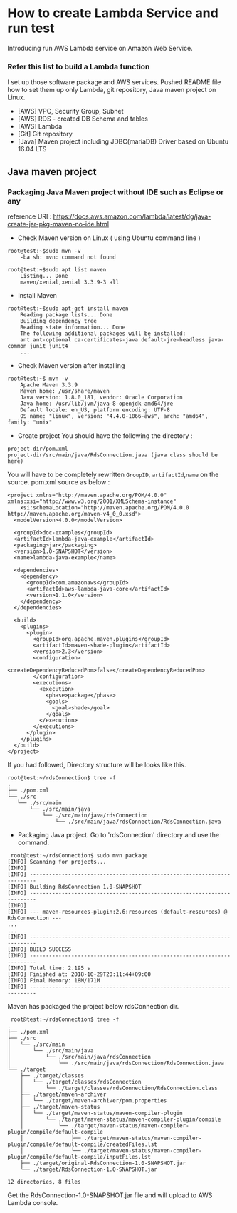# How to create Lambda Service and run test

Introducing run AWS Lambda service on Amazon Web Service.

### Refer this list to build a Lambda function

I set up those software package and AWS services. Pushed README file how to set them up only Lambda, git repository, Java maven project on Linux. 

* [AWS] VPC, Security Group, Subnet 
* [AWS] RDS - created DB Schema and tables
* [AWS] Lambda
* [Git] Git repository
* [Java] Maven project including JDBC(mariaDB) Driver based on Ubuntu 16.04 LTS

## Java maven project

### Packaging Java Maven project without IDE such as Eclipse or any

reference URI : https://docs.aws.amazon.com/lambda/latest/dg/java-create-jar-pkg-maven-no-ide.html

* Check Maven version on Linux ( using Ubuntu command line )
```
root@test:~$sudo mvn -v
	-ba	sh: mvn: command not found
```

```
root@test:~$sudo apt list maven
	Listing... Done
	maven/xenial,xenial 3.3.9-3 all
```

* Install Maven
```
root@test:~$sudo apt-get install maven
	Reading package lists... Done
	Building dependency tree       
	Reading state information... Done
	The following additional packages will be installed:
  	ant ant-optional ca-certificates-java default-jre-headless java-common junit junit4
  	...
```

* Check Maven version after installing
```
root@test:~$ mvn -v
	Apache Maven 3.3.9
	Maven home: /usr/share/maven
	Java version: 1.8.0_181, vendor: Oracle Corporation
	Java home: /usr/lib/jvm/java-8-openjdk-amd64/jre
	Default locale: en_US, platform encoding: UTF-8
	OS name: "linux", version: "4.4.0-1066-aws", arch: "amd64", family: "unix"
```
* Create project
You should have the following the directory :
```
project-dir/pom.xml
project-dir/src/main/java/RdsConnection.java (java class should be here)
``` 

You will have to be completely rewritten ```GroupID```, ```artifactId```,```name``` on the source.
pom.xml source as below :
```
<project xmlns="http://maven.apache.org/POM/4.0.0" xmlns:xsi="http://www.w3.org/2001/XMLSchema-instance"
	xsi:schemaLocation="http://maven.apache.org/POM/4.0.0 http://maven.apache.org/maven-v4_0_0.xsd">
  <modelVersion>4.0.0</modelVersion>

  <groupId>doc-examples</groupId>
  <artifactId>lambda-java-example</artifactId>
  <packaging>jar</packaging>
  <version>1.0-SNAPSHOT</version>
  <name>lambda-java-example</name>

  <dependencies>
    <dependency>
      <groupId>com.amazonaws</groupId>
      <artifactId>aws-lambda-java-core</artifactId>
      <version>1.1.0</version>
    </dependency>
  </dependencies>

  <build>
    <plugins>
      <plugin>
        <groupId>org.apache.maven.plugins</groupId>
        <artifactId>maven-shade-plugin</artifactId>
        <version>2.3</version>
        <configuration>
          <createDependencyReducedPom>false</createDependencyReducedPom>
        </configuration>
        <executions>
          <execution>
            <phase>package</phase>
            <goals>
              <goal>shade</goal>
            </goals>
          </execution>
        </executions>
      </plugin>
    </plugins>
  </build>
</project>
```

If you had followed, Directory structure will be looks like this.
 ```
 root@test:~/rdsConnection$ tree -f
.
├── ./pom.xml
└── ./src
    └── ./src/main
        └── ./src/main/java
            └── ./src/main/java/rdsConnection
                └── ./src/main/java/rdsConnection/RdsConnection.java 
 ```

* Packaging Java project.
Go to 'rdsConnection' directory and use the command.
```
 root@test:~/rdsConnection$ sudo mvn package
[INFO] Scanning for projects...
[INFO]                                                                         
[INFO] ------------------------------------------------------------------------
[INFO] Building RdsConnection 1.0-SNAPSHOT
[INFO] ------------------------------------------------------------------------
[INFO] 
[INFO] --- maven-resources-plugin:2.6:resources (default-resources) @ RdsConnection ---
...
...
[INFO] ------------------------------------------------------------------------
[INFO] BUILD SUCCESS
[INFO] ------------------------------------------------------------------------
[INFO] Total time: 2.195 s
[INFO] Finished at: 2018-10-29T20:11:44+09:00
[INFO] Final Memory: 18M/171M
[INFO] ------------------------------------------------------------------------
```

Maven has packaged the project below rdsConnection dir.
```
 root@test:~/rdsConnection$ tree -f
.
├── ./pom.xml
├── ./src
│   └── ./src/main
│       └── ./src/main/java
│           └── ./src/main/java/rdsConnection
│               └── ./src/main/java/rdsConnection/RdsConnection.java
└── ./target
    ├── ./target/classes
    │   └── ./target/classes/rdsConnection
    │       └── ./target/classes/rdsConnection/RdsConnection.class
    ├── ./target/maven-archiver
    │   └── ./target/maven-archiver/pom.properties
    ├── ./target/maven-status
    │   └── ./target/maven-status/maven-compiler-plugin
    │       └── ./target/maven-status/maven-compiler-plugin/compile
    │           └── ./target/maven-status/maven-compiler-plugin/compile/default-compile
    │               ├── ./target/maven-status/maven-compiler-plugin/compile/default-compile/createdFiles.lst
    │               └── ./target/maven-status/maven-compiler-plugin/compile/default-compile/inputFiles.lst
    ├── ./target/original-RdsConnection-1.0-SNAPSHOT.jar
    └── ./target/RdsConnection-1.0-SNAPSHOT.jar

12 directories, 8 files
```

Get the RdsConnection-1.0-SNAPSHOT.jar file and will upload to AWS Lambda console.
